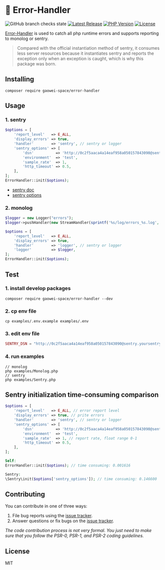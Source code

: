 # 🌈 Error-Handler

![GitHub branch checks state](https://img.shields.io/github/checks-status/gaowei-space/error-handler/main)
[![Latest Release](https://img.shields.io/github/v/release/gaowei-space/error-handler)](https://github.com/gaowei-space/error-handler/releases)
[![PHP Version](https://img.shields.io/packagist/php-v/gaowei-space/error-handler)](https://www.php.net/)
[![License](https://img.shields.io/github/license/gaowei-space/error-handler)](https://github.com/gaowei-space/error-handler/LICENSE)

[Error-Handler](https://github.com/gaowei-space/error-handler) is used to catch all php runtime errors and supports reporting to monolog or sentry.

> Compared with the official instantiation method of sentry, it consumes less server resources because it instantiates sentry and reports the exception only when an exception is caught, which is why this package was born.


## Installing

```shell
composer require gaowei-space/error-handler
```

## Usage

### 1. sentry
```php
$options = [
    'report_level'   => E_ALL,
    'display_errors' => true,
    'handler'        => 'sentry', // sentry or logger
    'sentry_options' => [
        'dsn'          => 'http://0c2f5aaca4a14eaf958a050157843090@sentry.yoursentrysite.com/3',
        'environment'  => 'test',
        'sample_rate'  => 1,
        'http_timeout' => 0.5,
    ],
];
ErrorHandler::init($options);
```
- [sentry doc](https://docs.sentry.io/platforms/php/)
- [sentry options](https://docs.sentry.io/platforms/php/configuration/options/)


### 2. monolog
```php
$logger = new Logger("errors");
$logger->pushHandler(new StreamHandler(sprintf('%s/log/errors_%s.log', __DIR__, date('Ymd')), Logger::DEBUG, true, 0666));

$options = [
    'report_level'   => E_ALL,
    'display_errors' => true,
    'handler'        => 'logger', // sentry or logger
    'logger'         => $logger,
];
ErrorHandler::init($options);
```

## Test

### 1. install develop packages
```shell
composer require gaowei-space/error-handler --dev
```

### 2. cp env file
```shell
cp examples/.env.example examples/.env
```
### 3. edit env file
```php
SENTRY_DSN = "http://0c2f5aaca4a14eaf958a050157843090@sentry.yoursentrysite.com/3"
```
### 4. run examples
```shell
// monolog
php examples/Monolog.php
// sentry
php examples/Sentry.php
```

## Sentry initialization time-consuming comparison
```php
$options = [
    'report_level'   => E_ALL, // error report level
    'display_errors' => true, // prite errors
    'handler'        => 'sentry', // sentry or logger
    'sentry_options' => [
        'dsn'          => 'http://0c2f5aaca4a14eaf958a050157843090@sentry.yoursentrysite.com/3', // sentry website dsn
        'environment'  => 'test',
        'sample_rate'  => 1, // report rate, float range 0-1
        'http_timeout' => 0.5,
    ],
];

Self:
ErrorHandler::init($options); // time consuming: 0.001616

Sentry:
\Sentry\init($options['sentry_options']); // time consuming: 0.146600
```

## Contributing

You can contribute in one of three ways:

1. File bug reports using the [issue tracker](https://github.com/gaowei-space/error-handler/issues).
2. Answer questions or fix bugs on the [issue tracker](https://github.com/gaowei-space/error-handler/issues).

_The code contribution process is not very formal. You just need to make sure that you follow the PSR-0, PSR-1, and PSR-2 coding guidelines._

## License

MIT